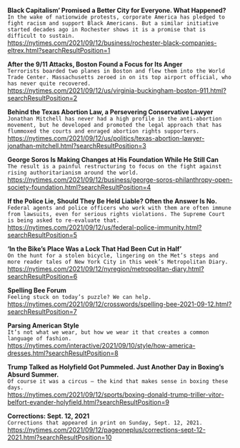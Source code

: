 **Black Capitalism’ Promised a Better City for Everyone. What Happened?**\
`In the wake of nationwide protests, corporate America has pledged to fight racism and support Black Americans. But a similar initiative started decades ago in Rochester shows it is a promise that is difficult to sustain.`\
https://nytimes.com/2021/09/12/business/rochester-black-companies-eltrex.html?searchResultPosition=1

**After the 9/11 Attacks, Boston Found a Focus for Its Anger**\
`Terrorists boarded two planes in Boston and flew them into the World Trade Center. Massachusetts zeroed in on its top airport official, who has never quite recovered.`\
https://nytimes.com/2021/09/12/us/virginia-buckingham-boston-911.html?searchResultPosition=2

**Behind the Texas Abortion Law, a Persevering Conservative Lawyer**\
`Jonathan Mitchell has never had a high profile in the anti-abortion movement, but he developed and promoted the legal approach that has flummoxed the courts and enraged abortion rights supporters.`\
https://nytimes.com/2021/09/12/us/politics/texas-abortion-lawyer-jonathan-mitchell.html?searchResultPosition=3

**George Soros Is Making Changes at His Foundation While He Still Can**\
`The result is a painful restructuring to focus on the fight against rising authoritarianism around the world.`\
https://nytimes.com/2021/09/12/business/george-soros-philanthropy-open-society-foundation.html?searchResultPosition=4

**If the Police Lie, Should They Be Held Liable? Often the Answer Is No.**\
`Federal agents and police officers who work with them are often immune from lawsuits, even for serious rights violations. The Supreme Court is being asked to re-evaluate that.`\
https://nytimes.com/2021/09/12/us/federal-police-immunity.html?searchResultPosition=5

**‘In the Bike’s Place Was a Lock That Had Been Cut in Half’**\
`On the hunt for a stolen bicycle, lingering on the Met’s steps and more reader tales of New York City in this week’s Metropolitan Diary.`\
https://nytimes.com/2021/09/12/nyregion/metropolitan-diary.html?searchResultPosition=6

**Spelling Bee Forum**\
`Feeling stuck on today’s puzzle? We can help.`\
https://nytimes.com/2021/09/12/crosswords/spelling-bee-2021-09-12.html?searchResultPosition=7

**Parsing American Style**\
`It’s not what we wear, but how we wear it that creates a common language of fashion.`\
https://nytimes.com/interactive/2021/09/10/style/how-america-dresses.html?searchResultPosition=8

**Trump Talked as Holyfield Got Pummeled. Just Another Day in Boxing’s Absurd Summer.**\
`Of course it was a circus — the kind that makes sense in boxing these days.`\
https://nytimes.com/2021/09/12/sports/boxing-donald-trump-triller-vitor-belfort-evander-holyfield.html?searchResultPosition=9

**Corrections: Sept. 12, 2021**\
`Corrections that appeared in print on Sunday, Sept. 12, 2021.`\
https://nytimes.com/2021/09/12/pageoneplus/corrections-sept-12-2021.html?searchResultPosition=10

